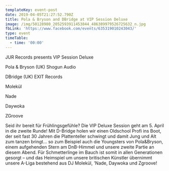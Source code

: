 ```yaml
---
templateKey: event-post
date: 2019-04-05T21:27:52.790Z
title: Pola & Bryson and DBridge at VIP Session Deluxe
image: /img/50128980_2052593911453844_486389979526725632_n.jpg
fbLink: 'https://www.facebook.com/events/635319010243043/'
type: event
timeTable:
  - time: '00:00'
---
```

JUR Records presents VIP Session Deluxe



Pola & Bryson (UK) Shogun Audio

DBridge  (UK) EXIT Records



Molekül

Nade

Daywoka

ZGroove 



Seid ihr bereit für Frühlingsgefühle? Die VIP Deluxe Session geht am 5. April in die zweite Runde! Mit D-Bridge holen wir einen Oldschool Profi ins Boot, der seit fast 30 Jahren die Plattenteller schwingt und damit Jung und Alt zum tanzen bringt... so zum Beispiel auch die Youngsters von Pola&Bryson, einem aufgehenden Stern am DnB-Himmel und unsere zweite Partie an diesem Abend. Für Schmetterlinge im Bauch ist somit in allen Generationen gesorgt – und das Heimspiel um unsere britischen Künstler übernimmt unsere A-Liga bestehend aus DJ Molekül, 'Nade, Daywoka und Zgroove!
